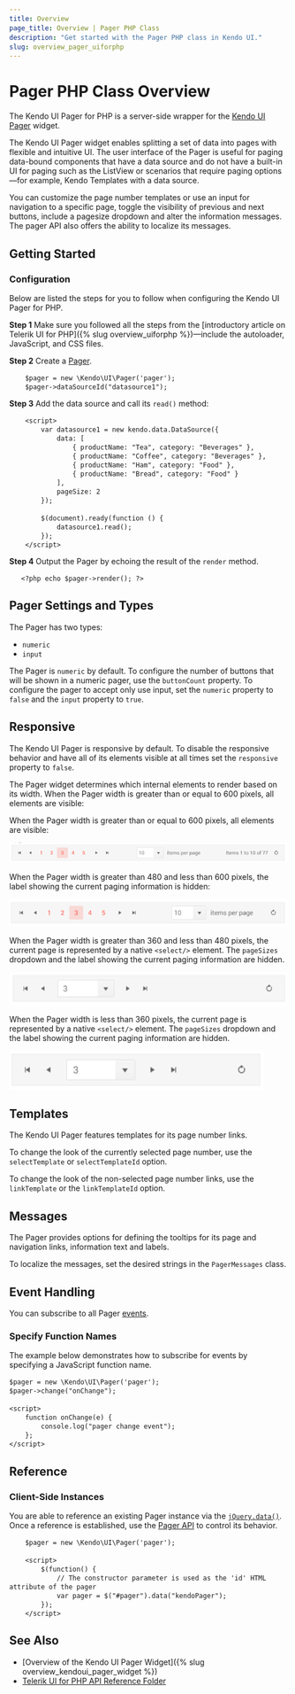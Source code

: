 ```yaml
---
title: Overview
page_title: Overview | Pager PHP Class
description: "Get started with the Pager PHP class in Kendo UI."
slug: overview_pager_uiforphp
---
```


# Pager PHP Class Overview

The Kendo UI Pager for PHP is a server-side wrapper for the [Kendo UI Pager](/api/javascript/ui/pager) widget.

The Kendo UI Pager widget enables splitting a set of data into pages with flexible and intuitive UI. The user interface of the Pager is useful for paging data-bound components that have a data source and do not have a built-in UI for paging such as the ListView or scenarios that require  paging options&mdash;for example, Kendo Templates with a data source.

 You can customize the page number templates or use an input for navigation to a specific page, toggle the visibility of previous and next buttons, include a pagesize dropdown and alter the information messages. The pager API also offers the ability to localize its messages.

## Getting Started

### Configuration

Below are listed the steps for you to follow when configuring the Kendo UI Pager for PHP.

**Step 1** Make sure you followed all the steps from the [introductory article on Telerik UI for PHP]({% slug overview_uiforphp %})&mdash;include the autoloader, JavaScript, and CSS files.

**Step 2** Create a [Pager](/api/php/Kendo/UI/Pager).


        $pager = new \Kendo\UI\Pager('pager');
        $pager->dataSourceId("datasource1");

**Step 3** Add the data source and call its `read()` method:


        <script>
            var datasource1 = new kendo.data.DataSource({
                data: [
                    { productName: "Tea", category: "Beverages" },
                    { productName: "Coffee", category: "Beverages" },
                    { productName: "Ham", category: "Food" },
                    { productName: "Bread", category: "Food" }
                ],
                pageSize: 2
            });

            $(document).ready(function () {
                datasource1.read();
            });
        </script>

**Step 4** Output the Pager by echoing the result of the `render` method.

       <?php echo $pager->render(); ?>
        
## Pager Settings and Types

The Pager has two types:

- `numeric`
- `input`

The Pager is `numeric` by default. To configure the number of buttons that will be shown in a numeric pager, use the `buttonCount` property. To configure the pager to accept only use input, set the `numeric` property to `false` and the `input` property to `true`.

## Responsive

The Kendo UI Pager is responsive by default. To disable the responsive behavior and have all of its elements visible at all times set the `responsive` property to `false`. 

The Pager widget determines which internal elements to render based on its width. When the Pager width is greater than or equal to 600 pixels, all elements are visible:

When the Pager width is greater than or equal to 600 pixels, all elements are visible:

![Kendo UI for jQuery A Pager widget at over 600px resolution](../../../images/pager-responsive/over600.png)

When the Pager width is greater than 480 and less than 600 pixels, the label showing the current paging information is hidden:

![Kendo UI for jQuery A Pager widget between 480 and 600px resolution](../../../images/pager-responsive/480_600.png)

When the Pager width is greater than 360 and less than 480 pixels, the current page is represented by a native `<select/>` element. The `pageSizes` dropdown and the label showing the current paging information are hidden.

![Kendo UI for jQuery A Pager widget between 360 and 480px resolution](../../../images/pager-responsive/360_480.png)

When the Pager width is less than 360 pixels, the current page is represented by a native `<select/>` element. The `pageSizes` dropdown and the label showing the current paging information are hidden.

![Kendo UI for jQuery A Pager widget under 360 pixels](../../../images/pager-responsive/under360.png)

## Templates

The Kendo UI Pager features templates for its page number links.

To change the look of the currently selected page number, use the `selectTemplate` or `selectTemplateId` option.

To change the look of the non-selected page number links, use the `linkTemplate` or the `linkTemplateId` option.

## Messages

The Pager provides options for defining the tooltips for its page and navigation links, information text and labels.

To localize the messages, set the desired strings in the `PagerMessages` class.

## Event Handling

You can subscribe to all Pager [events](/api/javascript/ui/pager#events).

### Specify Function Names

The example below demonstrates how to subscribe for events by specifying a JavaScript function name.


    $pager = new \Kendo\UI\Pager('pager');
    $pager->change("onChange");

    <script>
        function onChange(e) {
            console.log("pager change event");
        };
    </script>

## Reference

### Client-Side Instances

You are able to reference an existing Pager instance via the [`jQuery.data()`](https://api.jquery.com/jQuery.data/). Once a reference is established, use the [Pager API](/api/javascript/ui/pager#methods) to control its behavior.


        $pager = new \Kendo\UI\Pager('pager');

        <script>
            $(function() {
                // The constructor parameter is used as the 'id' HTML attribute of the pager
                var pager = $("#pager").data("kendoPager");
            });
        </script>

## See Also

* [Overview of the Kendo UI Pager Widget]({% slug overview_kendoui_pager_widget %})
* [Telerik UI for PHP API Reference Folder](/api/php/Kendo/UI/Pager)
